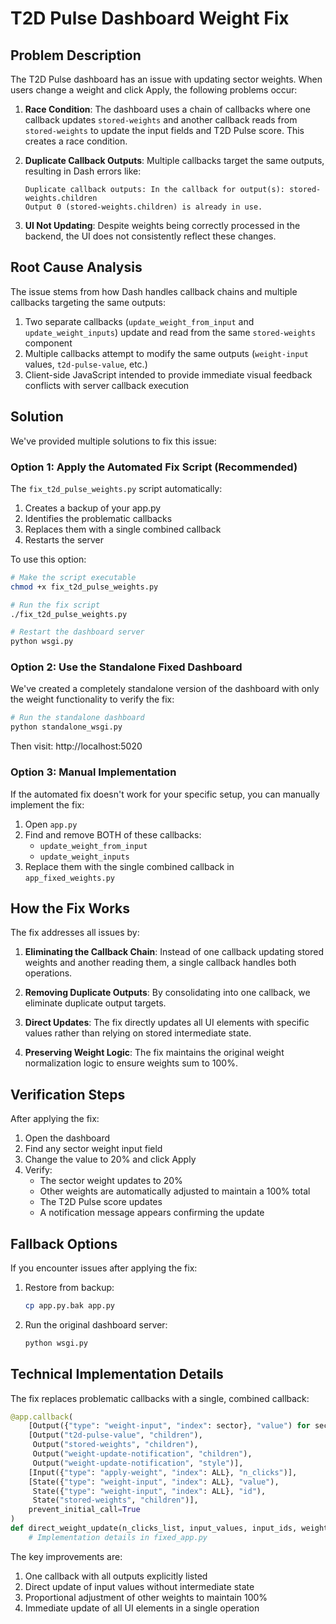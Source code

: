 # T2D Pulse Dashboard Weight Fix

## Problem Description

The T2D Pulse dashboard has an issue with updating sector weights. When users change a weight and click Apply, the following problems occur:

1. **Race Condition**: The dashboard uses a chain of callbacks where one callback updates `stored-weights` and another callback reads from `stored-weights` to update the input fields and T2D Pulse score. This creates a race condition.

2. **Duplicate Callback Outputs**: Multiple callbacks target the same outputs, resulting in Dash errors like:
   ```
   Duplicate callback outputs: In the callback for output(s): stored-weights.children
   Output 0 (stored-weights.children) is already in use.
   ```

3. **UI Not Updating**: Despite weights being correctly processed in the backend, the UI does not consistently reflect these changes.

## Root Cause Analysis

The issue stems from how Dash handles callback chains and multiple callbacks targeting the same outputs:

1. Two separate callbacks (`update_weight_from_input` and `update_weight_inputs`) update and read from the same `stored-weights` component
2. Multiple callbacks attempt to modify the same outputs (`weight-input` values, `t2d-pulse-value`, etc.)
3. Client-side JavaScript intended to provide immediate visual feedback conflicts with server callback execution

## Solution

We've provided multiple solutions to fix this issue:

### Option 1: Apply the Automated Fix Script (Recommended)

The `fix_t2d_pulse_weights.py` script automatically:
1. Creates a backup of your app.py
2. Identifies the problematic callbacks
3. Replaces them with a single combined callback
4. Restarts the server

To use this option:
```bash
# Make the script executable
chmod +x fix_t2d_pulse_weights.py

# Run the fix script
./fix_t2d_pulse_weights.py

# Restart the dashboard server
python wsgi.py
```

### Option 2: Use the Standalone Fixed Dashboard

We've created a completely standalone version of the dashboard with only the weight functionality to verify the fix:

```bash
# Run the standalone dashboard
python standalone_wsgi.py
```

Then visit: http://localhost:5020

### Option 3: Manual Implementation

If the automated fix doesn't work for your specific setup, you can manually implement the fix:

1. Open `app.py`
2. Find and remove BOTH of these callbacks:
   - `update_weight_from_input` 
   - `update_weight_inputs`
3. Replace them with the single combined callback in `app_fixed_weights.py`

## How the Fix Works

The fix addresses all issues by:

1. **Eliminating the Callback Chain**: Instead of one callback updating stored weights and another reading them, a single callback handles both operations.

2. **Removing Duplicate Outputs**: By consolidating into one callback, we eliminate duplicate output targets.

3. **Direct Updates**: The fix directly updates all UI elements with specific values rather than relying on stored intermediate state.

4. **Preserving Weight Logic**: The fix maintains the original weight normalization logic to ensure weights sum to 100%.

## Verification Steps

After applying the fix:

1. Open the dashboard
2. Find any sector weight input field
3. Change the value to 20% and click Apply
4. Verify:
   - The sector weight updates to 20%
   - Other weights are automatically adjusted to maintain a 100% total
   - The T2D Pulse score updates
   - A notification message appears confirming the update

## Fallback Options

If you encounter issues after applying the fix:

1. Restore from backup:
   ```bash
   cp app.py.bak app.py
   ```

2. Run the original dashboard server:
   ```bash
   python wsgi.py
   ```

## Technical Implementation Details

The fix replaces problematic callbacks with a single, combined callback:

```python
@app.callback(
    [Output({"type": "weight-input", "index": sector}, "value") for sector in SECTORS] +
    [Output("t2d-pulse-value", "children"),
     Output("stored-weights", "children"),
     Output("weight-update-notification", "children"),
     Output("weight-update-notification", "style")],
    [Input({"type": "apply-weight", "index": ALL}, "n_clicks")],
    [State({"type": "weight-input", "index": ALL}, "value"),
     State({"type": "weight-input", "index": ALL}, "id"),
     State("stored-weights", "children")],
    prevent_initial_call=True
)
def direct_weight_update(n_clicks_list, input_values, input_ids, weights_json):
    # Implementation details in fixed_app.py
```

The key improvements are:
1. One callback with all outputs explicitly listed
2. Direct update of input values without intermediate state
3. Proportional adjustment of other weights to maintain 100%
4. Immediate update of all UI elements in a single operation